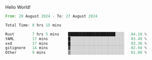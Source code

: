 Hello World!

<!--START_SECTION:waka-->

```rust
From: 20 August 2024 - To: 27 August 2024

Total Time: 8 hrs 15 mins

Rust        7 hrs 5 mins    █████████████████████░░░░   84.19 %
YAML        17 mins         █░░░░░░░░░░░░░░░░░░░░░░░░   03.49 %
xxd         17 mins         █░░░░░░░░░░░░░░░░░░░░░░░░   03.38 %
gitignore   14 mins         ▓░░░░░░░░░░░░░░░░░░░░░░░░   02.94 %
Other       9 mins          ▒░░░░░░░░░░░░░░░░░░░░░░░░   01.88 %
```

<!--END_SECTION:waka-->
